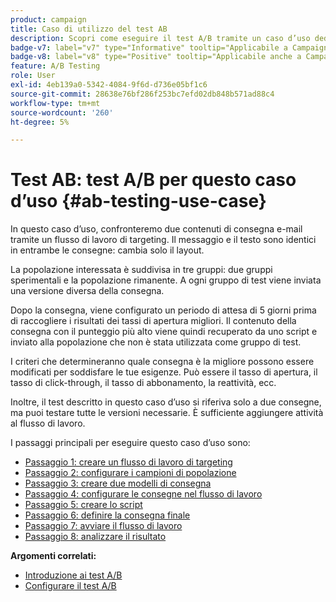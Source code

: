 ```yaml
---
product: campaign
title: Caso di utilizzo del test AB
description: Scopri come eseguire il test A/B tramite un caso d’uso dedicato
badge-v7: label="v7" type="Informative" tooltip="Applicabile a Campaign Classic v7"
badge-v8: label="v8" type="Positive" tooltip="Applicabile anche a Campaign v8"
feature: A/B Testing
role: User
exl-id: 4eb139a0-5342-4084-9f6d-d736e05bf1c6
source-git-commit: 28638e76bf286f253bc7efd02db848b571ad88c4
workflow-type: tm+mt
source-wordcount: '260'
ht-degree: 5%

---
```


# Test AB: test A/B per questo caso d’uso {#ab-testing-use-case}

In questo caso d’uso, confronteremo due contenuti di consegna e-mail tramite un flusso di lavoro di targeting. Il messaggio e il testo sono identici in entrambe le consegne: cambia solo il layout.

La popolazione interessata è suddivisa in tre gruppi: due gruppi sperimentali e la popolazione rimanente. A ogni gruppo di test viene inviata una versione diversa della consegna.

Dopo la consegna, viene configurato un periodo di attesa di 5 giorni prima di raccogliere i risultati dei tassi di apertura migliori. Il contenuto della consegna con il punteggio più alto viene quindi recuperato da uno script e inviato alla popolazione che non è stata utilizzata come gruppo di test.

I criteri che determineranno quale consegna è la migliore possono essere modificati per soddisfare le tue esigenze. Può essere il tasso di apertura, il tasso di click-through, il tasso di abbonamento, la reattività, ecc.

Inoltre, il test descritto in questo caso d’uso si riferiva solo a due consegne, ma puoi testare tutte le versioni necessarie. È sufficiente aggiungere attività al flusso di lavoro.

I passaggi principali per eseguire questo caso d’uso sono:

* [Passaggio 1: creare un flusso di lavoro di targeting](a-b-testing-uc-targeting-workflow.md)
* [Passaggio 2: configurare i campioni di popolazione](a-b-testing-uc-population-samples.md)
* [Passaggio 3: creare due modelli di consegna](a-b-testing-uc-delivery-templates.md)
* [Passaggio 4: configurare le consegne nel flusso di lavoro](a-b-testing-uc-configuring-deliveries.md)
* [Passaggio 5: creare lo script](a-b-testing-uc-script.md)
* [Passaggio 6: definire la consegna finale](a-b-testing-uc-final-delivery.md)
* [Passaggio 7: avviare il flusso di lavoro](a-b-testing-uc-start-workflow.md)
* [Passaggio 8: analizzare il risultato](a-b-testing-uc-analyzing.md)

**Argomenti correlati:**

* [Introduzione ai test A/B](get-started-a-b-testing.md)
* [Configurare il test A/B](configuring-a-b-testing.md)
